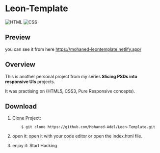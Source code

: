 # Leon-Template
![HTML](https://img.shields.io/badge/HTML-v5-red)
![CSS](https://img.shields.io/badge/CSS-v3-blue)

## Preview
you can see it from here https://mohaned-leontemplate.netlify.app/

## Overview 

This is another personal project from my series **Slicing PSDs into responsive UIs** projects.

It was practising on (HTML5, CSS3, Pure Responsive concepts).

## Download

1. Clone Project:
    ```
        $ git clone https://github.com/Mohaned-Adel/Leon-Template.git
    ```
2. open it:
    open it with your code editor or open the index.html file.

3. enjoy it: 
    Start Hacking
